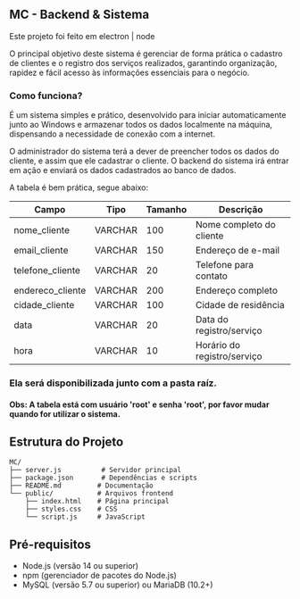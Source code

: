 
## MC - Backend & Sistema

Este projeto foi feito em electron | node

O principal objetivo deste sistema é gerenciar de forma prática o cadastro de clientes e o registro dos serviços realizados, garantindo organização, rapidez e fácil acesso às informações essenciais para o negócio.

### Como funciona?
É um sistema simples e prático, desenvolvido para iniciar automaticamente junto ao Windows e armazenar todos os dados localmente na máquina, dispensando a necessidade de conexão com a internet.

O administrador do sistema terá a dever de preencher todos os dados do cliente, e assim que ele cadastrar o cliente. O backend do sistema irá entrar em ação e enviará os dados cadastrados ao banco de dados.

A tabela é bem prática, segue abaixo:

| Campo           | Tipo     | Tamanho | Descrição                  |
|-----------------|----------|---------|----------------------------|
| nome_cliente    | VARCHAR  | 100     | Nome completo do cliente   |
| email_cliente   | VARCHAR  | 150     | Endereço de e-mail         |
| telefone_cliente| VARCHAR  | 20      | Telefone para contato      |
| endereco_cliente| VARCHAR  | 200     | Endereço completo          |
| cidade_cliente  | VARCHAR  | 100     | Cidade de residência       |
| data            | VARCHAR  | 20      | Data do registro/serviço   |
| hora            | VARCHAR  | 10      | Horário do registro/serviço|

### Ela será disponibilizada junto com a pasta raíz.
#### Obs: A tabela está com usuário 'root' e senha 'root', por favor mudar quando for utilizar o sistema.

## Estrutura do Projeto

```
MC/
├── server.js          # Servidor principal
├── package.json       # Dependências e scripts
├── README.md         # Documentação
└── public/           # Arquivos frontend
    ├── index.html    # Página principal
    ├── styles.css    # CSS
    └── script.js     # JavaScript
```

## Pré-requisitos

- Node.js (versão 14 ou superior)
- npm (gerenciador de pacotes do Node.js)
- MySQL (versão 5.7 ou superior) ou MariaDB (10.2+)
